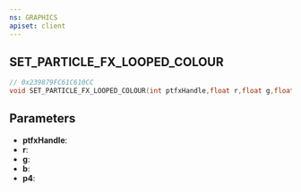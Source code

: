 ```yaml
---
ns: GRAPHICS
apiset: client
---
```

## SET_PARTICLE_FX_LOOPED_COLOUR

```c
// 0x239879FC61C610CC
void SET_PARTICLE_FX_LOOPED_COLOUR(int ptfxHandle,float r,float g,float b,BOOL p4);
```


## Parameters
* **ptfxHandle**:
* **r**:
* **g**:
* **b**:
* **p4**: